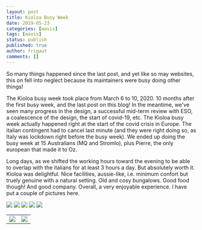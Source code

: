 ```yaml
---
layout: post
title: Kioloa Busy Week
date: 2019-05-23
categories: [mavis]
tags: [mavis]
status: publish
published: true
author: frigaut
comments: []
---
```


So many things happened since the last post, and yet like so may websites, this on fell into neglect because its maintainers were busy doing other things!

The Kioloa busy week took place from March 6 to 10, 2020. 10 months after the first busy week, and the last post on this blog! In the meantime, we've seen many progress in the design, a successful mid-term review with ESO, a coalescence of the design, the start of covid-19, etc. The Kioloa busy week actually happened right at the start of the covid crisis in Europe. The italian contingent had to cancel last minute (and they were right doing so, as Italy was lockdown right before the busy week). We ended up doing the busy week at 15 Australians (MQ and Stromlo), plus Pierre, the only european that made it to Oz. 

Long days, as we shifted the working hours toward the evening to be able to overlap with the italians for at least 3 hours a day. But absolutely worth it. Kioloa was delightful. Nice facilities, aussie-like, i.e. minimum confort but truely genuine with a natural setting. Old and cosy bungalows. Good food though! And good company. Overall, a very enjoyable experience. I have put a couple of pictures here.

![]({{site.baseurl}}/assets/images/20200301_180358.jpg)
![]({{site.baseurl}}/assets/images/20200301_194932.jpg)
![]({{site.baseurl}}/assets/images/20200301_204913.jpg)
![]({{site.baseurl}}/assets/images/20200302_134330.jpg)
![]({{site.baseurl}}/assets/images/20200304_150213_1.jpg)



|  |  |
| --- | --- |
| ![]({{site.baseurl}}/assets/images/20190509_163259.jpg) | ![]({{site.baseurl}}/assets/images/20190509_105807.jpg) |




